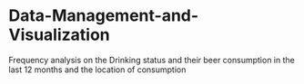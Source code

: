 # Data-Management-and-Visualization
Frequency analysis on the Drinking status and their beer consumption in the last 12 months and the location of consumption
